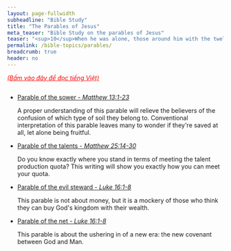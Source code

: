 ```yaml
---
layout: page-fullwidth
subheadline: "Bible Study"
title: "The Parables of Jesus"
meta_teaser: "Bible Study on the parables of Jesus"
teaser: "<sup>10</sup>When he was alone, those around him with the twelve asked him about the parables. <sup>11</sup>He said to them, \"The secret of the kingdom of God has been given to you. But to those outside, everything is in parables, <sup>12</sup>so that although they look they may look but not see, and although they hear they may hear but not understand, so they may not repent and be forgiven (Mark 4:10-12).\""
permalink: /bible-topics/parables/
breadcrumb: true
header: no
---
```

<!--more-->
<p style="font-style: italic;"><a style="color: #ff0000;" href="{{ site.projectname }}/hoc-kinh-thanh/ngu-ngon/">(Bấm vào đây để đọc tiếng Việt)</a></p>
<div class="small-12 columns" style="padding: 0px; border-bottom: none;">

<ul class="side-nav">
      <li><a href="{{ site.projectname }}/bible-topics/parables/sower/">Parable of the sower - <cite>Matthew 13:1-23</cite></a>
      <p>A proper understanding of this parable will relieve the believers of the confusion of which type of soil they belong to. Conventional interpretation of this parable leaves many to wonder if they're saved at all, let alone being fruitful.</>
      </li>
      <li><a href="{{ site.projectname }}/bible-topics/parables/talents/">Parable of the talents - <cite>Matthew 25:14-30</cite></a><p style="font-weight: normal;">Do you know exactly where you stand in terms of meeting the talent production quota? This writing will show you exactly how you can meet your quota.</p></li>
      <li><a href="{{ site.projectname }}/bible-topics/parables/evil-steward/">Parable of the evil steward - <cite>Luke 16:1-8</cite></a><p style="font-weight: normal;">This parable is not about money, but it is a mockery of those who think they can buy God's kingdom with their wealth.</p></li>
      <li><a href="{{ site.projectname }}/bible-topics/parables/the-net/">Parable of the net - <cite>Luke 16:1-8</cite></a><p style="font-weight: normal;">This parable is about the ushering in of a new era: the new covenant between God and Man.</p></li>
</ul>
</div>
